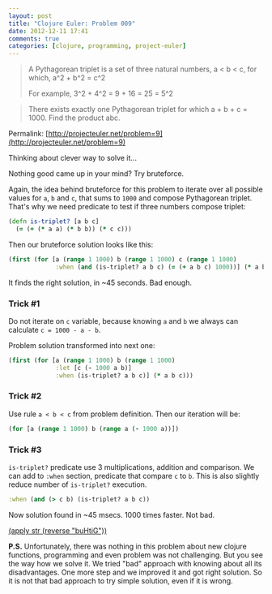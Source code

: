 ```yaml
---
layout: post
title: "Clojure Euler: Problem 009"
date: 2012-12-11 17:41
comments: true
categories: [clojure, programming, project-euler]
---
```


>  A Pythagorean triplet is a set of three natural numbers, a < b < c, for which, a^2 + b^2 = c^2
>
> For example, 3^2 + 4^2 = 9 + 16 = 25 = 5^2

> There exists exactly one Pythagorean triplet for which a + b + c = 1000.
> Find the product abc.

Permalink: [http://projecteuler.net/problem=9](http://projecteuler.net/problem=9)

<!-- more -->

Thinking about clever way to solve it...

Nothing good came up in your mind? Try bruteforce.

Again, the idea behind bruteforce for this problem to iterate over all possible values
for `a`, `b` and `c`, that sums to `1000` and compose Pythagorean triplet.
That's why we need predicate to test if three numbers compose triplet:

``` clojure
(defn is-triplet? [a b c]
  (= (+ (* a a) (* b b)) (* c c)))
```

Then our bruteforce solution looks like this:

``` clojure
(first (for [a (range 1 1000) b (range 1 1000) c (range 1 1000)
             :when (and (is-triplet? a b c) (= (+ a b c) 1000))] (* a b c)))
```

It finds the right solution, in ~45 seconds. Bad enough.

### Trick #1

Do not iterate on `c` variable, because knowing `a` and `b` we always
can calculate `c = 1000 - a - b`.

Problem solution transformed into next one:

``` clojure
(first (for [a (range 1 1000) b (range 1 1000)
             :let [c (- 1000 a b)]
             :when (is-triplet? a b c)] (* a b c)))
```

### Trick #2

Use rule `a < b < c` from problem definition. Then our iteration will be:

``` clojure
(for [a (range 1 1000) b (range a (- 1000 a))])
```

### Trick #3

`is-triplet?` predicate use 3 multiplications, addition and comparison.
We can add to `:when` section, predicate that compare `c` to `b`. This is also
slightly reduce number of `is-triplet?` execution.

``` clojure
:when (and (> c b) (is-triplet? a b c))
```

Now solution found in ~45 msecs. 1000 times faster. Not bad.

[(apply str (reverse "buHtiG"))](https://github.com/mishadoff/project-euler/blob/master/src/project_euler/problem009.clj)

**P.S.** Unfortunately, there was nothing in this problem about new clojure
functions, programming and even problem was not challenging. But you see the way how
we solve it. We tried "bad" approach with knowing about all its disadvantages.
One more step and we improved it and got right solution. So it is not that bad
approach to try simple solution, even if it is wrong.
